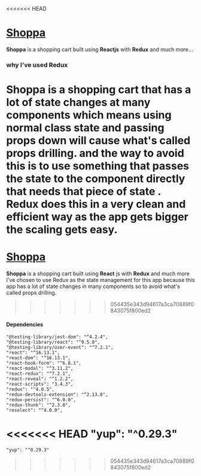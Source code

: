 <<<<<<< HEAD
# [Shoppa](https://shoppa-site.netlify.app/)

**Shoppa** is a shopping cart built using **Reactjs** with **Redux** and much more...

### why I've used Redux

**Shoppa** is a shopping cart that has a lot of state changes at many components which means using normal class state and passing props down will cause what's called props drilling. and the way to avoid this is to use something that passes the state to the component directly that needs that piece of state . Redux does this in a very clean and efficient way as the app gets bigger the scaling gets easy.
=======

# [Shoppa](https://shoppa-site.netlify.app/)

**Shoppa** is a shopping cart built using **React** js with **Redux** and much more
I've chosen to use Redux as the state management for this app because this app has a lot of state changes in many components so to avoid what's called props drilling.
>>>>>>> 054435e343d94617a3ca70889f0843075f800ed2

#### Dependencies

    "@testing-library/jest-dom": "^4.2.4",
    "@testing-library/react": "^9.5.0",
    "@testing-library/user-event": "^7.2.1",
    "react": "^16.13.1",
    "react-dom": "^16.13.1",
    "react-hook-form": "^6.8.1",
    "react-modal": "^3.11.2",
    "react-redux": "^7.2.1",
    "react-reveal": "^1.2.2",
    "react-scripts": "3.4.3",
    "redux": "^4.0.5",
    "redux-devtools-extension": "^2.13.8",
    "redux-persist": "^6.0.0",
    "redux-thunk": "^2.3.0",
    "reselect": "^4.0.0",
<<<<<<< HEAD
    "yup": "^0.29.3"
=======
    "yup": "^0.29.3"
>>>>>>> 054435e343d94617a3ca70889f0843075f800ed2
